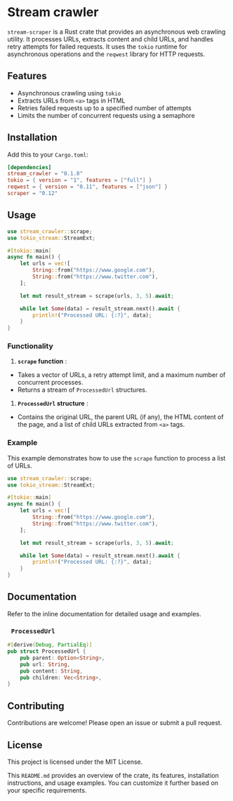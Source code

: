 # Stream crawler

`stream-scraper` is a Rust crate that provides an asynchronous web crawling utility. It processes URLs, extracts content and child URLs, and handles retry attempts for failed requests. It uses the `tokio` runtime for asynchronous operations and the `reqwest` library for HTTP requests.

## Features

- Asynchronous crawling using `tokio`
- Extracts URLs from `<a>` tags in HTML
- Retries failed requests up to a specified number of attempts
- Limits the number of concurrent requests using a semaphore

## Installation

Add this to your `Cargo.toml`:

```toml
[dependencies]
stream_crawler = "0.1.0"
tokio = { version = "1", features = ["full"] }
reqwest = { version = "0.11", features = ["json"] }
scraper = "0.12"
```


## Usage

```rust
use stream_crawler::scrape;
use tokio_stream::StreamExt;

#[tokio::main]
async fn main() {
    let urls = vec![
        String::from("https://www.google.com"),
        String::from("https://www.twitter.com"),
    ];

    let mut result_stream = scrape(urls, 3, 5).await;

    while let Some(data) = result_stream.next().await {
        println!("Processed URL: {:?}", data);
    }
}

```


### Functionality

1. **`scrape` function** :

* Takes a vector of URLs, a retry attempt limit, and a maximum number of concurrent processes.
* Returns a stream of `ProcessedUrl` structures.

1. **`ProcessedUrl` structure** :

* Contains the original URL, the parent URL (if any), the HTML content of the page, and a list of child URLs extracted from `<a>` tags.

### Example

This example demonstrates how to use the `scrape` function to process a list of URLs.

```rust
use stream_crawler::scrape;
use tokio_stream::StreamExt;

#[tokio::main]
async fn main() {
    let urls = vec![
        String::from("https://www.google.com"),
        String::from("https://www.twitter.com"),
    ];

    let mut result_stream = scrape(urls, 3, 5).await;

    while let Some(data) = result_stream.next().await {
        println!("Processed URL: {:?}", data);
    }
}

```


## Documentation

Refer to the inline documentation for detailed usage and examples.

### ` ProcessedUrl`

```rust
#[derive(Debug, PartialEq)]
pub struct ProcessedUrl {
    pub parent: Option<String>,
    pub url: String,
    pub content: String,
    pub children: Vec<String>,
}

```


## Contributing

Contributions are welcome! Please open an issue or submit a pull request.

## License

This project is licensed under the MIT License.

This `README.md` provides an overview of the crate, its features, installation instructions, and usage examples. You can customize it further based on your specific requirements.
